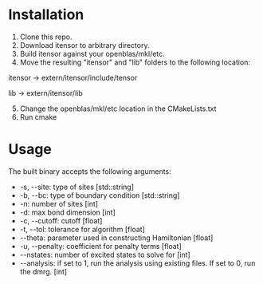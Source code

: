# Installation

1. Clone this repo.
2. Download itensor to arbitrary directory.
3. Build itensor against your openblas/mkl/etc.
4. Move the resulting "itensor" and "lib" folders to the following location:

itensor -> extern/itensor/include/tensor

lib -> extern/itensor/lib

5. Change the openblas/mkl/etc location in the CMakeLists.txt
6. Run cmake

# Usage

The built binary accepts the following arguments:

* -s, --site: type of sites [std::string]
* -b, --bc: type of boundary condition [std::string]
* -n: number of sites [int]
* -d: max bond dimension [int]
* -c, --cutoff: cutoff [float]
* -t, --tol: tolerance for algorithm [float]
* --theta: parameter used in constructing Hamiltonian [float]
* -u, --penalty: coefficient for penalty terms [float]
* --nstates: number of excited states to solve for [int]
* --analysis: if set to 1, run the analysis using existing files. If set to 0, run the dmrg. [int]